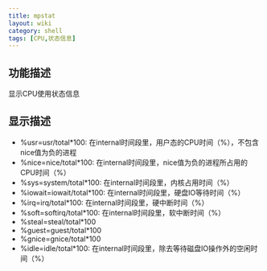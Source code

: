 ```yaml
---
title: mpstat
layout: wiki
category: shell
tags: [CPU,状态信息]
---
```



## 功能描述

显示CPU使用状态信息

## 显示描述

* %usr=usr/total*100: 在internal时间段里，用户态的CPU时间（%），不包含nice值为负的进程
* %nice=nice/total*100: 在internal时间段里，nice值为负的进程所占用的CPU时间（%）
* %sys=system/total*100: 在internal时间段里，内核占用时间（%）
* %iowait=iowait/total*100: 在internal时间段里，硬盘IO等待时间（%）
* %irq=irq/total*100: 在internal时间段里，硬中断时间（%）
* %soft=softirq/total*100: 在internal时间段里，软中断时间（%）
* %steal=steal/total*100
* %guest=guest/total*100
* %gnice=gnice/total*100
* %idle=idle/total*100: 在internal时间段里，除去等待磁盘IO操作外的空闲时间（%）